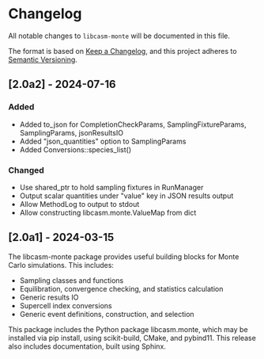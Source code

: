 # Changelog

All notable changes to `libcasm-monte` will be documented in this file.

The format is based on [Keep a Changelog](https://keepachangelog.com/en/1.1.0/),
and this project adheres to [Semantic Versioning](https://semver.org/spec/v2.0.0.html).


## [2.0a2] - 2024-07-16

### Added

- Added to_json for CompletionCheckParams, SamplingFixtureParams, SamplingParams, jsonResultsIO
- Added "json_quantities" option to SamplingParams
- Added Conversions::species_list()

### Changed

- Use shared_ptr to hold sampling fixtures in RunManager
- Output scalar quantities under "value" key in JSON results output
- Allow MethodLog to output to stdout
- Allow constructing libcasm.monte.ValueMap from dict 


## [2.0a1] - 2024-03-15

The libcasm-monte package provides useful building blocks for Monte Carlo simulations. This includes:

- Sampling classes and functions
- Equilibration, convergence checking, and statistics calculation
- Generic results IO
- Supercell index conversions
- Generic event definitions, construction, and selection

This package includes the Python package libcasm.monte, which may be installed via pip install, using scikit-build, CMake, and pybind11. This release also includes documentation, built using Sphinx.
